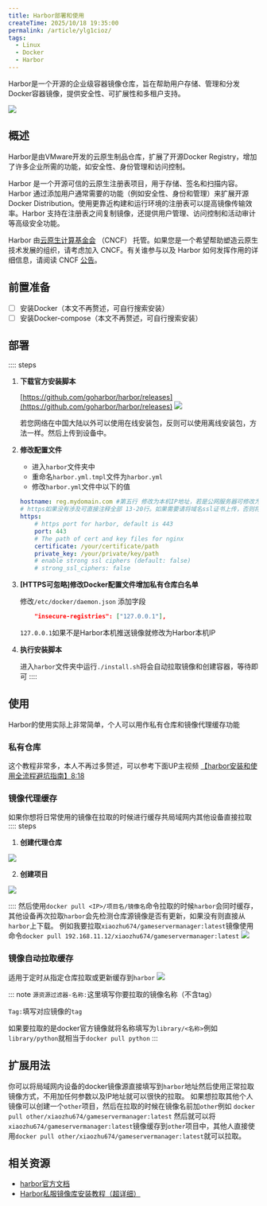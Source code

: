 ```yaml
---
title: Harbor部署和使用
createTime: 2025/10/18 19:35:00
permalink: /article/ylg1cioz/
tags:
  - Linux
  - Docker
  - Harbor
---
```


Harbor是一个开源的企业级容器镜像仓库，旨在帮助用户存储、管理和分发Docker容器镜像，提供安全性、可扩展性和多租户支持。

<!-- more -->

![](https://raw.githubusercontent.com/goharbor/website/master/docs/img/readme/harbor_logo.png)

## 概述
Harbor是由VMware开发的云原生制品仓库，扩展了开源Docker Registry，增加了许多企业所需的功能，如安全性、身份管理和访问控制。

Harbor 是一个开源可信的云原生注册表项目，用于存储、签名和扫描内容。Harbor 通过添加用户通常需要的功能（例如安全性、身份和管理）来扩展开源 Docker Distribution。使用更靠近构建和运行环境的注册表可以提高镜像传输效率。Harbor 支持在注册表之间复制镜像，还提供用户管理、访问控制和活动审计等高级安全功能。

Harbor 由[云原生计算基金会](https://cncf.io/) （CNCF） 托管。如果您是一个希望帮助塑造云原生技术发展的组织，请考虑加入 CNCF。有关谁参与以及 Harbor 如何发挥作用的详细信息，请阅读 CNCF [公告](https://www.cncf.io/blog/2018/07/31/cncf-to-host-harbor-in-the-sandbox/)。

## 前置准备
- [ ] 安装Docker（本文不再赘述，可自行搜索安装）
- [ ] 安装Docker-compose（本文不再赘述，可自行搜索安装）

## 部署
:::: steps

1. **下载官方安装脚本**

    [https://github.com/goharbor/harbor/releases](https://github.com/goharbor/harbor/releases)
    ![](https://pic-private.zhihu.com/v2-05761e58522d3dcab1377d587c576ba3~resize:1440:q75.png?source=1f5c5e47&expiration=1760791438&auth_key=1760791438-0-0-d55022e57c0039287b617fa21d79ec5f&protocol=v2&sampling=False&animatedImagePlayCount=1&overTime=60&incremental=False&sceneCode=article_draft_web&animatedImageAutoPlay=False&retryCount=3&precoder=False&draft_token=1962966977720086594)

    若您网络在中国大陆以外可以使用在线安装包，反则可以使用离线安装包，方法一样。然后上传到设备中。

2. **修改配置文件**

    - 进入`harbor`文件夹中
    - 重命名`harbor.yml.tmpl`文件为`harbor.yml`
    - 修改`harbor.yml`文件中以下的值
    ```yml
    hostname: reg.mydomain.com #第五行 修改为本机IP地址，若是公网服务器可修改为公网服务器IP
    # https如果没有涉及可直接注释全部 13-20行。如果需要请将域名ssl证书上传，否则将会部署失败
    https:
        # https port for harbor, default is 443
        port: 443
        # The path of cert and key files for nginx
        certificate: /your/certificate/path
        private_key: /your/private/key/path
        # enable strong ssl ciphers (default: false)
        # strong_ssl_ciphers: false
    ```

3. **[HTTPS可忽略]修改Docker配置文件增加私有仓库白名单**

    修改`/etc/docker/daemon.json` 添加字段
    ```json
    	"insecure-registries": ["127.0.0.1"],
    ```
    `127.0.0.1`如果不是Harbor本机推送镜像就修改为Harbor本机IP

4. **执行安装脚本**

    进入`harbor`文件夹中运行`./install.sh`将会自动拉取镜像和创建容器，等待即可
::::

## 使用
Harbor的使用实际上非常简单，个人可以用作私有仓库和镜像代理缓存功能

### 私有仓库
这个教程非常多，本人不再过多赘述，可以参考下面UP主视频
[【harbor安装和使用全流程避坑指南】8:18](https://www.bilibili.com/video/BV17SRRY8Eny?vd_source=6fdda38be5eb9fcf9f074fd04e9bf9ae)

### 镜像代理缓存
如果你想将日常使用的镜像在拉取的时候进行缓存共局域网内其他设备直接拉取
:::: steps
1. **创建代理仓库**

![](https://pic-private.zhihu.com/v2-a5d87e7870c8d780ff84ca638930c1a6~resize:1440:q75.png?source=1f5c5e47&expiration=1760794619&auth_key=1760794619-0-0-821bf91f2c0880b0d6e3d7949be39474&protocol=v2&sampling=False&animatedImagePlayCount=1&overTime=60&incremental=False&sceneCode=article_draft_web&animatedImageAutoPlay=False&retryCount=3&precoder=False&draft_token=1962966977720086594)

2. **创建项目**

![](https://pic-private.zhihu.com/v2-e2f1170d64330de5659112a89b0b25e5~resize:1440:q75.png?source=1f5c5e47&expiration=1760794745&auth_key=1760794745-0-0-01a4933af88fc044226e98e86d2b14f9&protocol=v2&sampling=False&animatedImagePlayCount=1&overTime=60&incremental=False&sceneCode=article_draft_web&animatedImageAutoPlay=False&retryCount=3&precoder=False&draft_token=1962966977720086594)

::::
然后使用`docker pull <IP>/项目名/镜像名`命令拉取的时候`harbor`会同时缓存，其他设备再次拉取`harbor`会先检测仓库源镜像是否有更新，如果没有则直接从`harbor`上下载。
例如我要拉取`xiaozhu674/gameservermanager:latest`镜像使用命令`docker pull 192.168.11.12/xiaozhu674/gameservermanager:latest`
![](https://pic-private.zhihu.com/v2-3eb4bea555d391189d5d29bd234627c3~resize:1440:q75.png?source=1f5c5e47&expiration=1760794954&auth_key=1760794954-0-0-c40e7f1df190bab5d1d73c8fb7f02600&protocol=v2&sampling=False&animatedImagePlayCount=1&overTime=60&incremental=False&sceneCode=article_draft_web&animatedImageAutoPlay=False&retryCount=3&precoder=False&draft_token=1962966977720086594)

### 镜像自动拉取缓存
适用于定时从指定仓库拉取或更新缓存到`harbor`
![](https://pic-private.zhihu.com/v2-d736a4663629d7e5e2459e22e8de3a93~resize:1440:q75.png?source=1f5c5e47&expiration=1760795130&auth_key=1760795130-0-0-791b145a09407a3710e8799949df3ee5&protocol=v2&sampling=False&animatedImagePlayCount=1&overTime=60&incremental=False&sceneCode=article_draft_web&animatedImageAutoPlay=False&retryCount=3&precoder=False&draft_token=1962966977720086594)

::: note
`源资源过滤器-名称:`这里填写你要拉取的镜像名称（不含tag）

`Tag:`填写对应镜像的`tag`

如果要拉取的是docker官方镜像就将名称填写为`library/<名称>`例如`library/python`就相当于`docker pull python`
:::

## 扩展用法
你可以将局域网内设备的docker镜像源直接填写到`harbor`地址然后使用正常拉取镜像方式，不用加任何参数以及IP地址就可以很快的拉取。
如果想拉取其他个人镜像可以创建一个`other`项目，然后在拉取的时候在镜像名前加`other`例如 `docker pull other/xiaozhu674/gameservermanager:latest` 然后就可以将`xiaozhu674/gameservermanager:latest`镜像缓存到`other`项目中，其他人直接使用`docker pull other/xiaozhu674/gameservermanager:latest`就可以拉取。

## 相关资源

- [harbor官方文档](https://goharbor.cn/)
- [Harbor私服镜像库安装教程（超详细）](https://blog.csdn.net/weixin_49862903/article/details/138197662)